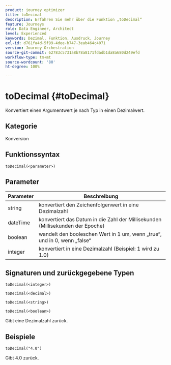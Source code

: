 ```yaml
---
product: journey optimizer
title: toDecimal
description: Erfahren Sie mehr über die Funktion „toDecimal“
feature: Journeys
role: Data Engineer, Architect
level: Experienced
keywords: Dezimal, Funktion, Ausdruck, Journey
exl-id: d761fa4d-5f99-4dee-b747-3eab464c4071
version: Journey Orchestration
source-git-commit: 62783c5731a8b78a8171fdadb1da8a680d249efd
workflow-type: tm+mt
source-wordcount: '80'
ht-degree: 100%

---
```


# toDecimal {#toDecimal}

Konvertiert einen Argumentwert je nach Typ in einen Dezimalwert.

## Kategorie

Konversion

## Funktionssyntax

`toDecimal(<parameter>)`

## Parameter

| Parameter | Beschreibung |
|--- |--- |
| string | konvertiert den Zeichenfolgenwert in eine Dezimalzahl |
| dateTime | konvertiert das Datum in die Zahl der Millisekunden (Millisekunden der Epoche) |
| boolean | wandelt den booleschen Wert in 1 um, wenn „true“, und in 0, wenn „false“ |
| integer | konvertiert in eine Dezimalzahl (Beispiel: 1 wird zu 1.0) |

## Signaturen und zurückgegebene Typen

`toDecimal(<integer>)`

`toDecimal(<decimal>)`

`toDecimal(<string>)`

`toDecimal(<boolean>)`

Gibt eine Dezimalzahl zurück.

## Beispiele

`toDecimal("4.0")`

Gibt 4.0 zurück.

